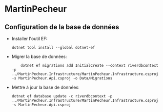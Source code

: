 # MartinPecheur

## Configuration de la base de données
* Installer l'outil EF:

    ```
    dotnet tool install --global dotnet-ef    
    ```    

* Migrer la base de données:
    ```
        dotnet ef migrations add InitialCreate --context riverdbcontext -p ../MartinPecheur.Infrastructure/MartinPecheur.Infrastructure.csproj -s MartinPecheur.Api.csproj -o Data/Migrations
    ```

* Mettre à jour la base de données:

    ```
    dotnet ef database update -c riverdbcontext -p ../MartinPecheur.Infrastructure/MartinPecheur.Infrastructure.csproj -s MartinPecheur.Api.csproj
    ```     